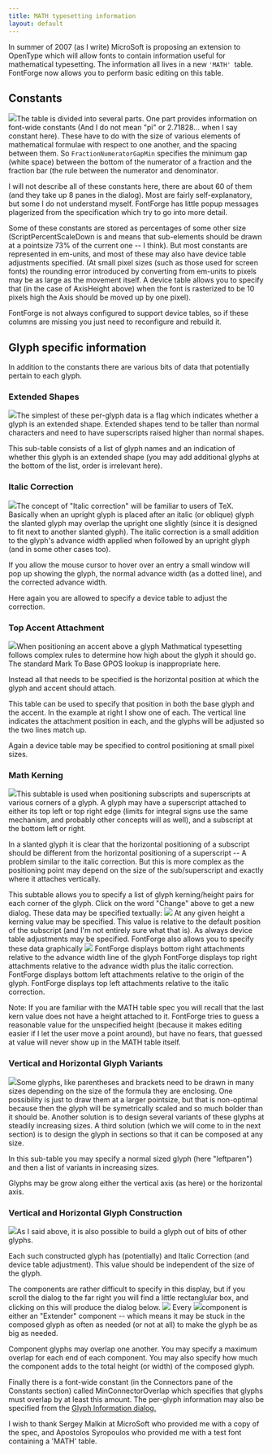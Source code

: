 ```yaml
---
title: MATH typesetting information
layout: default
---
```



In summer of 2007 (as I write) MicroSoft is proposing an extension to
OpenType which will allow fonts to contain information useful for
mathematical typesetting. The information all lives in a new
`'MATH' `table. FontForge now allows you to perform basic editing on
this table.

Constants
---------

![](img/MATH-Constants.png)The table is divided into several parts. One part
provides information on font-wide constants (And I do not mean "pi" or
2.71828... when I say constant here). These have to do with the size of
various elements of mathematical formulae with respect to one another,
and the spacing between them. So `FractionNumeratorGapMin` specifies the
minimum gap (white space) between the bottom of the numerator of a
fraction and the fraction bar (the rule between the numerator and
denominator.

I will not describe all of these constants here, there are about 60 of
them (and they take up 8 panes in the dialog). Most are fairly
self-explanatory, but some I do not understand myself. FontForge has
little popup messages plagerized from the specification which try to go
into more detail.

Some of these constants are stored as percentages of some other size
(ScriptPercentScaleDown is and means that sub-elements should be drawn
at a pointsize 73% of the current one -- I think). But most constants
are represented in em-units, and most of these may also have device
table adjustments specified. (At small pixel sizes (such as those used
for screen fonts) the rounding error introduced by converting from
em-units to pixels may be as large as the movement itself. A device
table allows you to specify that (in the case of AxisHeight above) when
the font is rasterized to be 10 pixels high the Axis should be moved up
by one pixel).

FontForge is not always configured to support device tables, so if these
columns are missing you just need to reconfigure and rebuild it.

Glyph specific information
--------------------------

In addition to the constants there are various bits of data that
potentially pertain to each glyph.

### Extended Shapes

![](img/MATH-Exten.png)The simplest of these per-glyph data is a flag which
indicates whether a glyph is an extended shape. Extended shapes tend to
be taller than normal characters and need to have superscripts raised
higher than normal shapes.

This sub-table consists of a list of glyph names and an indication of
whether this glyph is an extended shape (you may add additional glyphs
at the bottom of the list, order is irrelevant here).

### Italic Correction

![](img/MATH-Italic.png)The concept of "Italic correction" will be familiar
to users of TeX. Basically when an upright glyph is placed after an
italic (or oblique) glyph the slanted glyph may overlap the upright one
slightly (since it is designed to fit next to another slanted glyph).
The italic correction is a small addition to the glyph's advance width
applied when followed by an upright glyph (and in some other cases too).

If you allow the mouse cursor to hover over an entry a small window will
pop up showing the glyph, the normal advance width (as a dotted line),
and the corrected advance width.

Here again you are allowed to specify a device table to adjust the
correction.

### Top Accent Attachment

![](img/MATH-TopAccent.png)When positioning an accent above a glyph
Mathmatical typesetting follows complex rules to determine how high
about the glyph it should go. The standard Mark To Base GPOS lookup is
inappropriate here.

Instead all that needs to be specified is the horizontal position at
which the glyph and accent should attach.

This table can be used to specify that position in both the base glyph
and the accent. In the example at right I show one of each. The vertical
line indicates the attachment position in each, and the glyphs will be
adjusted so the two lines match up.

Again a device table may be specified to control positioning at small
pixel sizes.

### Math Kerning

![](img/MATH-MathKern.png)This subtable is used when positioning subscripts
and superscripts at various corners of a glyph. A glyph may have a
superscript attached to either its top left or top right edge (limits
for integral signs use the same mechanism, and probably other concepts
will as well), and a subscript at the bottom left or right.

In a slanted glyph it is clear that the horizontal positioning of a
subscript should be different from the horizontal positioning of a
superscript -- A problem similar to the italic correction. But this is
more complex as the positioning point may depend on the size of the
sub/superscript and exactly where it attaches vertically.

This subtable allows you to specify a list of glyph kerning/height pairs
for each corner of the glyph. Click on the word "Change" above to get a
new dialog. These data may be specified textually:
 ![](img/MATH-MathKernText.png) 
 At any given height a kerning value may be specified. This value is
relative to the default position of the subscript (and I'm not entirely
sure what that is). As always device table adjustments may be
specified.
 FontForge also allows you to specify these data graphically
 ![](img/MATH-MathKernGraph.png)
 FontForge displays bottom right attachments relative to the advance
width line of the glyph
 FontForge displays top right attachments relative to the advance width
plus the italic correction.
 FontForge displays bottom left attachments relative to the origin of
the glyph.
 FontForge displays top left attachments relative to the italic
correction.

Note: If you are familiar with the MATH table spec you will recall that
the last kern value does not have a height attached to it. FontForge
tries to guess a reasonable value for the unspecified height (because it
makes editing easier if I let the user move a point around), but have no
fears, that guessed at value will never show up in the MATH table
itself.

### Vertical and Horizontal Glyph Variants

![](img/MATH-VertVariants.png)Some glyphs, like parentheses and brackets
need to be drawn in many sizes depending on the size of the formula they
are enclosing. One possibility is just to draw them at a larger
pointsize, but that is non-optimal because then the glyph will be
symetrically scaled and so much bolder than it should be. Another
solution is to design several variants of these glyphs at steadily
increasing sizes. A third solution (which we will come to in the next
section) is to design the glyph in sections so that it can be composed
at any size.

In this sub-table you may specify a normal sized glyph (here
"leftparen") and then a list of variants in increasing sizes.

Glyphs may be grow along either the vertical axis (as here) or the
horizontal axis.

### Vertical and Horizontal Glyph Construction

![](img/MATH-GlyphConstruction.png)As I said above, it is also possible to
build a glyph out of bits of other glyphs.

Each such constructed glyph has (potentially) and Italic Correction (and
device table adjustment). This value should be independent of the size
of the glyph.

The components are rather difficult to specify in this display, but if
you scroll the dialog to the far right you will find a little
rectanglular box, and clicking on this will produce the dialog below. 
 ![](img/MATH-GlyphConstructionDlg.png) 
 Every ![](img/MATH-GlyphConstructed.png)component is either an "Extender"
component -- which means it may be stuck in the composed glyph as often
as needed (or not at all) to make the glyph be as big as needed.

Component glyphs may overlap one another. You may specify a maximum
overlap for each end of each component. You may also specify how much
the component adds to the total height (or width) of the composed glyph.

Finally there is a font-wide constant (in the Connectors pane of the
Constants section) called MinConnectorOverlap which specifies that
glyphs must overlap by at least this amount.
 The per-glyph information may also be specified from the [Glyph
Information dialog.](charinfo.html)

I wish to thank Sergey Malkin at MicroSoft who provided me with a copy
of the spec, and Apostolos Syropoulos who provided me with a test font
containing a 'MATH' table.
